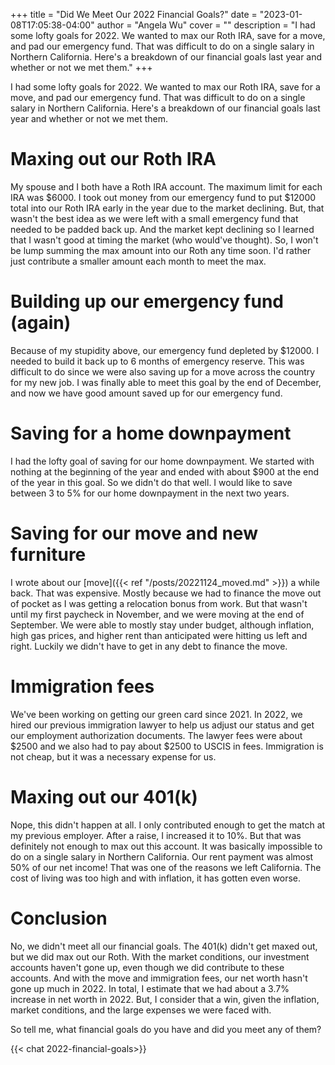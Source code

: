 +++
title = "Did We Meet Our 2022 Financial Goals?"
date = "2023-01-08T17:05:38-04:00"
author = "Angela Wu"
cover = ""
description = "I had some lofty goals for 2022. We wanted to max our Roth IRA, save for a move, and pad our emergency fund. That was difficult to do on a single salary in Northern California. Here's a breakdown of our financial goals last year and whether or not we met them."
+++

I had some lofty goals for 2022. We wanted to max our Roth IRA, save for a move, and pad our emergency fund. That was difficult to do on a single salary in Northern California. Here's a breakdown of our financial goals last year and whether or not we met them.

# Maxing out our Roth IRA
My spouse and I both have a Roth IRA account. The maximum limit for each IRA was $6000. I took out money from our emergency fund to put $12000 total into our Roth IRA early in the year due to the market declining. But, that wasn't the best idea as we were left with a small emergency fund that needed to be padded back up. And the market kept declining so I learned that I wasn't good at timing the market (who would've thought). So, I won't be lump summing the max amount into our Roth any time soon. I'd rather just contribute a smaller amount each month to meet the max.

# Building up our emergency fund (again)
Because of my stupidity above, our emergency fund depleted by $12000. I needed to build it back up to 6 months of emergency reserve. This was difficult to do since we were also saving up for a move across the country for my new job. I was finally able to meet this goal by the end of December, and now we have good amount saved up for our emergency fund.

# Saving for a home downpayment
I had the lofty goal of saving for our home downpayment. We started with nothing at the beginning of the year and ended with about $900 at the end of the year in this goal. So we didn't do that well. I would like to save between 3 to 5% for our home downpayment in the next two years. 

# Saving for our move and new furniture
I wrote about our [move]({{< ref "/posts/20221124_moved.md" >}}) a while back. That was expensive. Mostly because we had to finance the move out of pocket as I was getting a relocation bonus from work. But that wasn't until my first paycheck in November, and we were moving at the end of September. We were able to mostly stay under budget, although inflation, high gas prices, and higher rent than anticipated were hitting us left and right. Luckily we didn't have to get in any debt to finance the move. 

# Immigration fees
We've been working on getting our green card since 2021. In 2022, we hired our previous immigration lawyer to help us adjust our status and get our employment authorization documents. The lawyer fees were about $2500 and we also had to pay about $2500 to USCIS in fees. Immigration is not cheap, but it was a necessary expense for us. 

# Maxing out our 401(k)
Nope, this didn't happen at all. I only contributed enough to get the match at my previous employer. After a raise, I increased it to 10%. But that was definitely not enough to max out this account. It was basically impossible to do on a single salary in Northern California. Our rent payment was almost 50% of our net income! That was one of the reasons we left California. The cost of living was too high and with inflation, it has gotten even worse. 

# Conclusion
No, we didn't meet all our financial goals. The 401(k) didn't get maxed out, but we did max out our Roth. With the market conditions, our investment accounts haven't gone up, even though we did contribute to these accounts. And with the move and immigration fees, our net worth hasn't gone up much in 2022. In total, I estimate that we had about a 3.7% increase in net worth in 2022. But, I consider that a win, given the inflation, market conditions, and the large expenses we were faced with. 

So tell me, what financial goals do you have and did you meet any of them?

{{< chat 2022-financial-goals>}}
